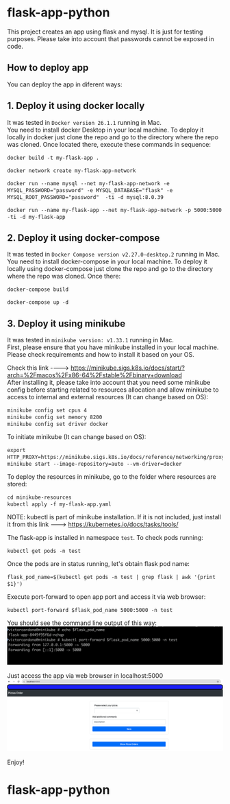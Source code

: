 # flask-app-python

This project creates an app using flask and mysql. 
It is just for testing purposes. Please take into account that passwords cannot be 
exposed in code.

## How to deploy app  ##

You can deploy the app in diferent ways:

## 1. Deploy it using docker locally  ##
It was tested in `Docker version 26.1.1` running in Mac.<br/>
You need to install docker Desktop in your local machine.
To deploy it locally in docker just clone the repo and go to the directory where the repo was cloned. Once located there, execute these commands in sequence:

```
docker build -t my-flask-app .
```
```
docker network create my-flask-app-network
```
```
docker run --name mysql --net my-flask-app-network -e MYSQL_PASSWORD="password" -e MYSQL_DATABASE="flask" -e MYSQL_ROOT_PASSWORD="password"  -ti -d mysql:8.0.39
```
```
docker run --name my-flask-app --net my-flask-app-network -p 5000:5000 -ti -d my-flask-app
```

## 2. Deploy it using docker-compose ##
It was tested in `Docker Compose version v2.27.0-desktop.2` running in Mac.<br/>
You need to install docker-compose in your local machine.
To deploy it locally using docker-compose just clone the repo and go to the directory where the repo was cloned. Once there:

```
docker-compose build
```
```
docker-compose up -d
```

## 3. Deploy it using minikube ##
It was tested in `minikube version: v1.33.1` running in Mac.<br/>
First, please ensure that you have minikube installed in your local machine.
Please check requirements and how to install it based on your OS.

Check this link ----> https://minikube.sigs.k8s.io/docs/start/?arch=%2Fmacos%2Fx86-64%2Fstable%2Fbinary+download <br/>
After installing it, please take into account that you need some minikube config before starting related to resources allocation
and allow minikube to access to internal and external resources (It can change based on OS):
```
minikube config set cpus 4
minikube config set memory 8200
minikube config set driver docker
```

To initiate minikube (It can change based on OS):
```
export HTTP_PROXY=https://minikube.sigs.k8s.io/docs/reference/networking/proxy/
minikube start --image-repository=auto --vm-driver=docker
```


To deploy the resources in minikube, go to the folder where resources are stored:
```
cd minikube-resources
kubectl apply -f my-flask-app.yaml
```

NOTE: kubectl is part of minikube installation. If it is not included, just install it 
from this link --->  https://kubernetes.io/docs/tasks/tools/

The flask-app is installed in namespace `test`. To check pods running:
```
kubectl get pods -n test 
```

Once the pods are in status running, let's obtain flask pod name:
```
flask_pod_name=$(kubectl get pods -n test | grep flask | awk '{print $1}')
```

Execute port-forward to open app port and access it via web browser:
```
kubectl port-forward $flask_pod_name 5000:5000 -n test
```

You should see the command line output of this way:
![image](images/port-forward.png)

Just access the app via web browser in localhost:5000
![image](images/app-running.png)

Enjoy!
# flask-app-python